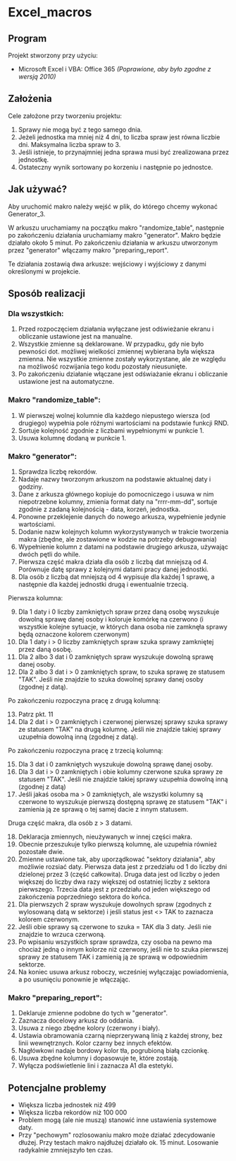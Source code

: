 # Excel_macros

## Program
Projekt stworzony przy użyciu:
* Microsoft Excel i VBA: Office 365 *(Poprawione, aby było zgodne z wersją 2010)*

## Założenia

Cele założone przy tworzeniu projektu:
1. Sprawy nie mogą być z tego samego dnia.
2. Jeżeli jednostka ma mniej niż 4 dni, to liczba spraw jest równa liczbie dni. Maksymalna liczba spraw to 3.
3. Jeśli istnieje, to przynajmniej jedna sprawa musi być zrealizowana przez jednostkę.
4. Ostateczny wynik sortowany po korzeniu i następnie po jednostce.

## Jak używać?
Aby uruchomić makro należy wejść w plik, do którego chcemy wykonać Generator_3.

W arkuszu uruchamiamy na początku makro "randomize_table", następnie po zakończeniu działania uruchamiamy makro "generator". Makro będzie działało około 5 minut. Po zakończeniu działania w arkuszu utworzonym przez "generator" włączamy makro "preparing_report".

Te działania zostawią dwa arkusze: wejściowy i wyjściowy z danymi określonymi w projekcie.

## Sposób realizacji

### Dla wszystkich:
1. Przed rozpoczęciem działania wyłączane jest odświeżanie ekranu i obliczanie ustawione jest na manualne.
2. Wszystkie zmienne są deklarowane. W przypadku, gdy nie było pewności dot. możliwej wielkości zmiennej wybierana była większa zmienna. Nie wszystkie zmienne zostały wykorzystane, ale ze względu na możliwość rozwijania tego kodu pozostały nieusunięte.
3. Po zakończeniu działanie włączane jest odświażanie ekranu i obliczanie ustawione jest na automatyczne.

### Makro "randomize_table":
1. W pierwszej wolnej kolumnie dla każdego niepustego wiersza (od drugiego) wypełnia pole różnymi wartościami na podstawie funkcji RND.
2. Sortuje kolejność zgodnie z liczbami wypełnionymi w punkcie 1.
3. Usuwa kolumnę dodaną w punkcie 1.

### Makro "generator":
1. Sprawdza liczbę rekordów.
2. Nadaje nazwy tworzonym arkuszom na podstawie aktualnej daty i godziny.
3. Dane z arkusza głównego kopiuje do pomocniczego i usuwa w nim niepotrzebne kolumny, zmienia format daty na "rrrr-mm-dd", sortuje zgodnie z zadaną kolejnością - data, korzeń, jednostka.
4. Ponowne przeklejenie danych do nowego arkusza, wypełnienie jedynie wartościami.
5. Dodanie nazw kolejnych kolumn wykorzystywanych w trakcie tworzenia makra (zbędne, ale zostawione w kodzie na potrzeby debugowania)
6. Wypełnienie kolumn z datami na podstawie drugiego arkusza, używając dwóch pętli do while.
7. Pierwsza część makra działa dla osób z liczbą dat mniejszą od 4. Porównuje datę sprawy z kolejnymi datami pracy danej jednostki.
8. Dla osób z liczbą dat mniejszą od 4 wypisuje dla każdej 1 sprawę, a następnie dla każdej jednostki drugą i ewentualnie trzecią.

Pierwsza kolumna:

9. Dla 1 daty i 0 liczby zamkniętych spraw przez daną osobę wyszukuje dowolną sprawę danej osoby i koloruje komórkę na czerwono (i wszystkie kolejne sytuacje, w których dana osoba nie zamknęła sprawy będą oznaczone kolorem czerwonym)
10. Dla 1 daty i > 0 liczby zamkniętych spraw szuka sprawy zamkniętej przez daną osobę.
11. Dla 2 albo 3 dat i 0 zamkniętych spraw wyszukuje dowolną sprawę danej osoby.
12. Dla 2 albo 3 dat i > 0 zamkniętych spraw, to szuka sprawę ze statusem "TAK". Jeśli nie znajdzie to szuka dowolnej sprawy danej osoby (zgodnej z datą).

Po zakończeniu rozpoczyna pracę z drugą kolumną:

13. Patrz pkt. 11
14. Dla 2 dat i > 0 zamkniętych i czerwonej pierwszej sprawy szuka sprawy ze statusem "TAK" na drugą kolumnę. Jeśli nie znajdzie takiej sprawy uzupełnia dowolną inną (zgodnej z datą).

Po zakończeniu rozpoczyna pracę z trzecią kolumną:

15. Dla 3 dat i 0 zamkniętych wyszukuje dowolną sprawę danej osoby.
16. Dla 3 dat i > 0 zamkniętych i obie kolumny czerwone szuka sprawy ze statusem "TAK". Jeśli nie znajdzie takiej sprawy uzupełnia dowolną inną (zgodnej z datą)
17. Jeśli jakaś osoba ma > 0 zamkniętych, ale wszystki kolumny są czerwone to wyszukuje pierwszą dostępną sprawę ze statusem "TAK" i zamienia ją ze sprawą o tej samej dacie z innym statusem.

Druga część makra, dla osób z > 3 datami.

18. Deklaracja zmiennych, nieużywanych w innej części makra.
19. Obecnie przeszukuje tylko pierwszą kolumnę, ale uzupełnia również pozostałe dwie.
20. Zmienne ustawione tak, aby uporządkować "sektory działania", aby możliwie rozsiać daty. Pierwsza data jest z przedziału od 1 do liczby dni dzielonej przez 3 (część całkowita). Druga data jest od liczby o jeden większej do liczby dwa razy większej od ostatniej liczby z sektora pierwszego. Trzecia data jest z przedziału od jeden większego od zakończenia poprzedniego sektora do końca.
21. Dla pierwszych 2 spraw wyszukuje dowolnych spraw (zgodnych z wylosowaną datą w sektorze) i jeśli status jest <> TAK to zaznacza kolorem czerwonym.
22. Jeśli obie sprawy są czerwone to szuka = TAK dla 3 daty. Jeśli nie znajdzie to wrzuca czerwoną.
23. Po wpisaniu wszystkich spraw sprawdza, czy osoba na pewno ma chociaż jedną o innym kolorze niż czerwony, jeśli nie to szuka pierwszej sprawy ze statusem TAK i zamienią ją ze sprawą w odpowiednim sektorze.
24. Na koniec usuwa arkusz roboczy, wcześniej wyłączając powiadomienia, a po usunięciu ponownie je włączając.

### Makro "preparing_report":
1. Deklaruje zmienne podobne do tych w "generator".
2. Zaznacza docelowy arkusz do oddania.
3. Usuwa z niego zbędne kolory (czerwony i biały).
4. Ustawia obramowania czarną nieprzerywaną linią z każdej strony, bez linii wewnętrznych. Kolor czarny bez innych efektów.
5. Nagłówkowi nadaje bordowy kolor tła, pogrubioną białą czcionkę.
6. Usuwa zbędne kolumny i dopasowuje te, które zostają.
7. Wyłącza podświetlenie lini i zaznacza A1 dla estetyki.

## Potencjalne problemy
* Większa liczba jednostek niż 499
* Większa liczba rekordów niż 100 000
* Problem mogą (ale nie muszą) stanowić inne ustawienia systemowe daty.
* Przy "pechowym" rozlosowaniu makro może działać zdecydowanie dłużej. Przy testach makro najdłużej działało ok. 15 minut. Losowanie radykalnie zmniejszyło ten czas.